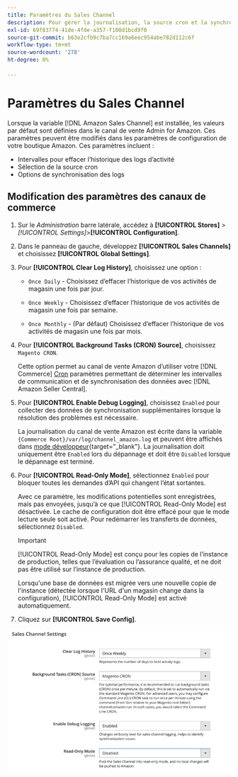 ```yaml
---
title: Paramètres du Sales Channel
description: Pour gérer la journalisation, la source cron et la synchronisation des fonctions de canal de vente Amazon, mettez à jour la configuration Commerce.
exl-id: 69f83774-41de-4fde-a357-f100d1bcd9f0
source-git-commit: b63e2cfb9c7ba7cc169a6eec954abe782d112c6f
workflow-type: tm+mt
source-wordcount: '278'
ht-degree: 0%

---
```


# Paramètres du Sales Channel

Lorsque la variable [!DNL Amazon Sales Channel] est installée, les valeurs par défaut sont définies dans le canal de vente Admin for Amazon. Ces paramètres peuvent être modifiés dans les paramètres de configuration de votre boutique Amazon. Ces paramètres incluent :

- Intervalles pour effacer l’historique des logs d’activité
- Sélection de la source cron
- Options de synchronisation des logs

## Modification des paramètres des canaux de commerce

1. Sur le _Administration_ barre latérale, accédez à **[!UICONTROL Stores]** > _[!UICONTROL Settings]_>**[!UICONTROL Configuration]**.

1. Dans le panneau de gauche, développez **[!UICONTROL Sales Channels]** et choisissez **[!UICONTROL Global Settings]**.

1. Pour **[!UICONTROL Clear Log History]**, choisissez une option :

   - `Once Daily` - Choisissez d’effacer l’historique de vos activités de magasin une fois par jour.

   - `Once Weekly` - Choisissez d’effacer l’historique de vos activités de magasin une fois par semaine.

   - `Once Monthly` - (Par défaut) Choisissez d’effacer l’historique de vos activités de magasin une fois par mois.

1. Pour **[!UICONTROL Background Tasks (CRON) Source]**, choisissez `Magento CRON`.

   Cette option permet au canal de vente Amazon d’utiliser votre [!DNL Commerce] [Cron](https://docs.magento.com/user-guide/system/cron.html) paramètres permettant de déterminer les intervalles de communication et de synchronisation des données avec [!DNL Amazon Seller Central].

1. Pour **[!UICONTROL Enable Debug Logging]**, choisissez `Enabled` pour collecter des données de synchronisation supplémentaires lorsque la résolution des problèmes est nécessaire.

   La journalisation du canal de vente Amazon est écrite dans la variable `{Commerce Root}/var/log/channel_amazon.log` et peuvent être affichés dans [mode développeur](https://docs.magento.com/user-guide/magento/installation-modes.html){target="_blank"}. La journalisation doit uniquement être `Enabled` lors du dépannage et doit être `Disabled` lorsque le dépannage est terminé.

1. Pour **[!UICONTROL Read-Only Mode]**, sélectionnez `Enabled` pour bloquer toutes les demandes d’API qui changent l’état sortantes.

   Avec ce paramètre, les modifications potentielles sont enregistrées, mais pas envoyées, jusqu’à ce que [!UICONTROL Read-Only Mode] est désactivée. Le cache de configuration doit être effacé pour que le mode lecture seule soit activé. Pour redémarrer les transferts de données, sélectionnez `Disabled`.

   >[!IMPORTANT]
   >
   >[!UICONTROL Read-Only Mode] est conçu pour les copies de l’instance de production, telles que l’évaluation ou l’assurance qualité, et ne doit pas être utilisé sur l’instance de production.
   >
   >Lorsqu&#39;une base de données est migrée vers une nouvelle copie de l&#39;instance (détectée lorsque l&#39;URL d&#39;un magasin change dans la configuration), [!UICONTROL Read-Only Mode] est activé automatiquement.

1. Cliquez sur **[!UICONTROL Save Config]**.

![Paramètres de configuration du Sales Channel](assets/config-sales-channel-global-settings.png)
